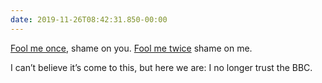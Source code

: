```yaml
---
date: 2019-11-26T08:42:31.850-00:00
---
```

[Fool me once](https://www.bbc.co.uk/news/entertainment-arts-50374630), shame on you. [Fool me twice](https://www.bbc.co.uk/news/entertainment-arts-50546115) shame on me.

I can’t believe it’s come to this, but here we are: I no longer trust the BBC.
